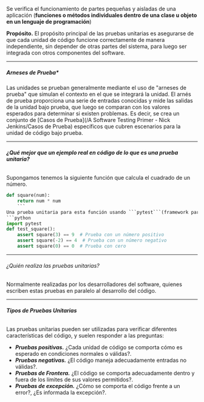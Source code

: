 Se verifica el funcionamiento de partes pequeñas y aisladas de una aplicación (**funciones o métodos individuales dentro de una clase u objeto en un lenguaje de programación**)

**Propósito.** El propósito principal de las pruebas unitarias es asegurarse de que cada unidad de código funcione correctamente de manera independiente, sin depender de otras partes del sistema, para luego ser integrada con otros componentes del software.
****
##### **Arneses de Prueba***
Las unidades se prueban generalmente mediante el uso de "arneses de prueba" que simulan el contexto en el que se integrará la unidad. 
El arnés de prueba proporciona una serie de entradas conocidas y mide las salidas de la unidad bajo prueba, que luego se comparan con los valores esperados para determinar si existen problemas. 
Es decir, se crea un conjunto de [Casos de Prueba](/A Software Testing Primer - Nick Jenkins/Casos de Prueba) específicos que cubren escenarios para la unidad de código bajo prueba.
****
###### **¿Qué mejor que un ejemplo real en código de lo que es una prueba unitaria?**
Supongamos tenemos la siguiente función que calcula el cuadrado de un número.
```python
def square(num):
    return num * num
    ```
Una prueba unitaria para esta función usando ```pytest```(framework para testing) podría ser:
```python
import pytest
def test_square():
    assert square(3) == 9  # Prueba con un número positivo
    assert square(-2) == 4  # Prueba con un número negativo
    assert square(0) == 0  # Prueba con cero
```
****
###### ¿Quién realiza las pruebas unitarias?
Normalmente realizadas por los desarrolladores del software, quienes escriben estas pruebas en paralelo al desarrollo del código.
****
###### **Tipos de Pruebas Unitarias**
Las pruebas unitarias pueden ser utilizadas para verificar diferentes características del código, y suelen responder a las preguntas:

- ***Pruebas positivas.*** ¿Cada unidad de código se comporta cómo es esperado en condiciones normales o válidas?.
- ***Pruebas negativas.*** ¿El código maneja adecuadamente entradas no válidas?.
- ***Pruebas de Frontera.*** ¿El código se comporta adecuadamente dentro y fuera de los límites de sus valores permitidos?.
- ***Pruebas de excepción.*** ¿Cómo se comporta el código frente a un error?, ¿Es informada la excepción?.
